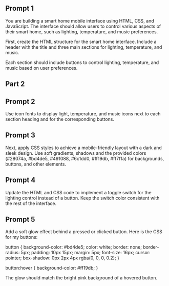 ## Prompt 1
You are building a smart home mobile interface using HTML, CSS, and JavaScript.
The interface should allow users to control various aspects of their smart home,
such as lighting, temperature, and music preferences.
 
First, create the HTML structure for the smart home interface.
Include a header with the title and three main sections for lighting,
temperature, and music.
 
Each section should include buttons to control lighting, temperature,
and music based on user preferences.

## Part 2
## Prompt 2
Use icon fonts to display light, temperature, and music icons next to
each section heading and for the corresponding buttons. 

## Prompt 3
Next, apply CSS styles to achieve a mobile-friendly layout with a
dark and sleek design. Use soft gradients, shadows and the provided colors 
(#28074a, #bd4de5, #491088, #6c1dd0, #ff19db, #ff7f1a) for 
backgrounds, buttons, and other elements.

## Prompt 4
Update the HTML and CSS code to implement a toggle switch for 
the lighting control instead of a button. Keep the switch color 
consistent with the rest of the interface.

<!-- 
  Challenge: Button glow effect
  
  Write a short prompt for ChatGPT to provide the CSS for adding a 
  soft glow effect behind a pressed or clicked button.
 -->

## Prompt 5
Add a soft glow effect behind a pressed or clicked button. Here is the CSS for my buttons:

button {
  background-color: #bd4de5;
  color: white;
  border: none;
  border-radius: 5px;
  padding: 10px 15px;
  margin: 5px;
  font-size: 16px;
  cursor: pointer;
  box-shadow: 0px 2px 4px rgba(0, 0, 0, 0.2);
}

button:hover {
  background-color: #ff19db;
}

The glow should match the bright pink background of a hovered button.
